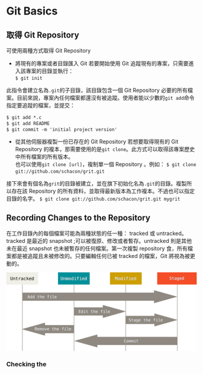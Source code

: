 # Git Basics
## 取得 Git Repository
可使用兩種方式取得 Git Repository

* 將現有的專案或者目錄匯入 Git
若要開始使用 Git 追蹤現有的專案，只需要進入該專案的目錄並執行：  
`$ git init`

此指令會建立名為`.git`的子目錄，該目錄包含一個 Git Repository 必要的所有檔案。目前來說，專案內任何檔案都還沒有被追蹤。使用者能以少數的`git add`命令指定要追蹤的檔案，並提交：

	$ git add *.c
	$ git add README
	$ git commit -m 'initial project version'

* 從其他伺服器複製一份已存在的 Git Repository
若想要取得現有的 Git Repository 的複本，那需要使用的是`git clone`。此方式可以取得該專案歷史中所有檔案的所有版本。  
也可以使用`git clone [url]`，複制單一個 Repository 。例如：
`$ git clone git://github.com/schacon/grit.git`

接下來會有個名為`grit`的目錄被建立，並在旗下初始化名為`.git`的目錄。複製所以存在該  Repository 的所有資料，並取得最新版本為工作複本。不過也可以指定目錄的名字。
`$ git clone git://github.com/schacon/grit.git mygrit`

## Recording Changes to the Repository
在工作目錄內的每個檔案可能為兩種狀態的任一種： tracked 或 untracked。tracked 是最近的 snapshot ;可以被復原、修改或者暫存。untracked 則是其他未在最近 snapshot 也未被暫存的任何檔案。第一次複製 repository 食，所有檔案都是被追蹤且未被修改的。只要編輯任何已被 tracked 的檔案，Git 將視為被更動的。

![The lifecycle of the status of your files.](lifecycle.png)

### Checking the 